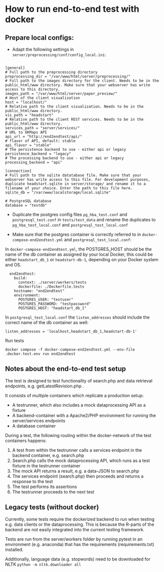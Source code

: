 # How to run end-to-end test with docker

## Prepare local configs:

* Adapt the following settings in `server/preprocessing/conf/config_local.ini`:

```

[general]
# Full path to the preprocessing directory
preprocessing_dir = "/var/www/html/server/preprocessing/"
# Full path to the images directory for the client. Needs to be in the public_html/www directory. Make sure that your webserver has write access to this directory.
images_path = "/var/www/html/server/paper_preview/"
# Host of the client visualization
host = "localhost/"
# Relative path to the client visualization. Needs to be in the public_html/www directory.
vis_path = "headstart"
# Relative path to the client REST services. Needs to be in the public_html/www directory.
services_path = "server/services/"
# URL to OKMaps API
api_url = "http://end2endtest/api/"
# flavor of API, default: stable
api_flavor = "stable"
# The persistence backend to use - either api or legacy
persistence_backend = "legacy"
# The processing backend to use - either api or legacy
processing_backend = "api"

[connection]
# Full path to the sqlite datatabase file. Make sure that your webserver has write access to this file. For development purposes, duplicate headstart.sqlite in server/storage/ and rename it to a filename of your choice. Enter the path to this file here.
sqlite_db = "/var/www/localstorage/local.sqlite"

# PostgreSQL database
database = "testdb"

```

* Duplicate the postgres config files `pg_hba_test.conf` and `postgresql_test.conf` in `tests/test_data` and rename the duplicates to `pg_hba_test_local.conf` and `postgresql_test_local.conf`

* Make sure that the postgres container is correctly referred to in `docker-compose-end2endtest.yml` and `postgresql_test_local.conf`:

In `docker-compose-end2endtest.yml`, the POSTGRES_HOST should be the name of the db container as assigned by your local Docker, this could be either `headstart_db_1` or `headstart-db-1`, depending on your Docker system and OS.

```
  end2endtest:
    build:
      context: ./server/workers/tests
      dockerfile: ./Dockerfile.tests
    hostname: "end2endtest"
    environment:
      POSTGRES_USER: "testuser"
      POSTGRES_PASSWORD: "testpassword"
      POSTGRES_HOST: "headstart_db_1"
```
In `postgresql_test_local.conf` the `listen_addresses` should include the correct name of the db container as well:

```
listen_addresses = 'localhost,headstart_db_1,headstart-db-1'
```

Run tests

```
docker compose -f docker-compose-end2endtest.yml --env-file .docker.test.env run end2endtest
```

## Notes about the end-to-end test setup

The test is designed to test functionality of search.php and data retrieval endpoints, e.g. getLatestRevision.php . 

It consists of multiple containers which replicate a production setup:

* A testrunner, which also includes a mock dataprocessing API as a fixture
* A backend-container with a Apache2/PHP environment for running the server/services endpoints
* A database container

During a test, the following routing within the docker-network of the test containers happens:

1. A test from within the testrunner calls a services endpoint in the backend container, e.g. search.php
1. Search.php calls the mock dataprocessing API, which runs as a test fixture in the testrunner container
1. The mock API returns a result, e.g. a data-JSON to search.php
1. The services endpoint (search.php) then proceeds and returns a response to the test
1. The test performs its assertions
1. The testrunner proceeds to the next test



## Legacy tests (without docker)


Currently, some tests require the dockerized backend to run when testing e.g. data clients or the dataprocessing. This is because the R-parts of the backend are not easily integrated into the current testing framework.

Tests are run from the server/workers folder by running pytest in an environment (e.g. anaconda) that has the requirements (requirements.txt) installed.

Additionally, language data (e.g. stopwords) need to be downloaded for NLTK `python -m nltk.downloader all`
